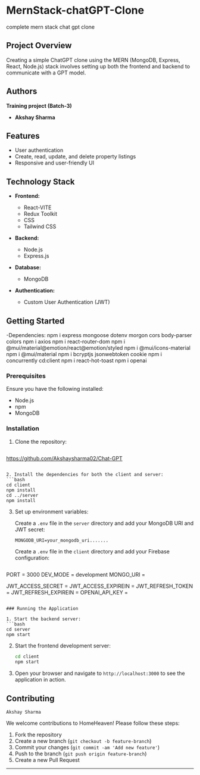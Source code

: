 # MernStack-chatGPT-Clone
complete mern stack chat gpt clone

## Project Overview

Creating a simple ChatGPT clone using the MERN (MongoDB, Express, React, Node.js) stack involves setting up both the frontend and backend to communicate with a GPT model. 

## Authors
   **Training project (Batch-3)**

- **Akshay Sharma**

## Features

- User authentication 
- Create, read, update, and delete property listings
- Responsive and user-friendly UI


## Technology Stack

- **Frontend:**
  - React-VITE
  - Redux Toolkit
  - CSS 
  - Tailwind CSS
  
  

- **Backend:**
  - Node.js
  - Express.js

- **Database:**
  - MongoDB

- **Authentication:**
  - Custom User Authentication (JWT)

## Getting Started
-Dependencies: npm i express mongoose dotenv morgon cors body-parser colors
               npm i axios 
               npm i react-router-dom
               npm i @mui/material@emotion/react@emotion/styled
               npm i @mui/icons-material
               npm i @mui/material
               npm i bcryptjs jsonwebtoken cookie
               npm i concurrently
cd:client      npm i react-hot-toast
               npm i openai



### Prerequisites

Ensure you have the following installed:

- Node.js
- npm 
- MongoDB

### Installation

1. Clone the repository:
   ```bash
  https://github.com/Akshaysharma02/Chat-GPT
   ```

2. Install the dependencies for both the client and server:
   ```bash
   cd client
   npm install
   cd ../server
   npm install
   ```

3. Set up environment variables:

   Create a `.env` file in the `server` directory and add your MongoDB URI and JWT secret:

   ```plaintext
   MONGODB_URI=your_mongodb_uri.......
   ```

   Create a `.env` file in the `client` directory and add your Firebase configuration:

   ```plaintext
  PORT = 3000
DEV_MODE = development
MONGO_URI =





JWT_ACCESS_SECRET = 
JWT_ACCESS_EXPIREIN = 
JWT_REFRESH_TOKEN = 
JWT_REFRESH_EXPIREIN =
OPENAI_API_KEY = 
   ```

### Running the Application

1. Start the backend server:
   ```bash
   cd server
   npm start
   ```

2. Start the frontend development server:
   ```bash
   cd client
   npm start
   ```

3. Open your browser and navigate to `http://localhost:3000` to see the application in action.

## Contributing
```
Akshay Sharma

```

We welcome contributions to HomeHeaven! Please follow these steps:

1. Fork the repository
2. Create a new branch (`git checkout -b feature-branch`)
3. Commit your changes (`git commit -am 'Add new feature'`)
4. Push to the branch (`git push origin feature-branch`)
5. Create a new Pull Request



---

#
